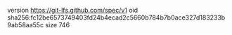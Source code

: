 version https://git-lfs.github.com/spec/v1
oid sha256:fc12be6573749403fd24b4ecad2c5660b784b7b0ace327d183233b9ab58aa55c
size 746
